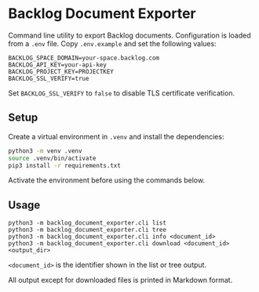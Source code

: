 # Backlog Document Exporter

Command line utility to export Backlog documents. Configuration is loaded
from a `.env` file. Copy `.env.example` and set the following values:

```
BACKLOG_SPACE_DOMAIN=your-space.backlog.com
BACKLOG_API_KEY=your-api-key
BACKLOG_PROJECT_KEY=PROJECTKEY
BACKLOG_SSL_VERIFY=true
```

Set `BACKLOG_SSL_VERIFY` to `false` to disable TLS certificate verification.

## Setup

Create a virtual environment in `.venv` and install the dependencies:

```bash
python3 -m venv .venv
source .venv/bin/activate
pip3 install -r requirements.txt
```

Activate the environment before using the commands below.

## Usage

```
python3 -m backlog_document_exporter.cli list
python3 -m backlog_document_exporter.cli tree
python3 -m backlog_document_exporter.cli info <document_id>
python3 -m backlog_document_exporter.cli download <document_id> <output_dir>
```

`<document_id>` is the identifier shown in the list or tree output.

All output except for downloaded files is printed in Markdown format.
